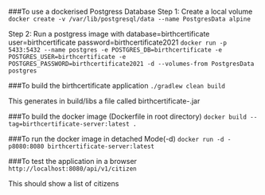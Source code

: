###To use a dockerised Postgress Database
Step 1: Create a local volume
`docker create -v /var/lib/postgresql/data --name PostgresData alpine`

Step 2: Run a postgress image with database=birthcertificate user=birthcertificate password=birthcertificate2021
`docker run -p 5433:5432 --name postgres -e POSTGRES_DB=birthcertificate -e POSTGRES_USER=birthcertificate -e POSTGRES_PASSWORD=birthcertificate2021 -d --volumes-from PostgresData postgres`

###To build the birthcertificate application 
`./gradlew clean build`

This generates in build/libs a file called birthcertificate-<version>.jar

###To build the docker image (Dockerfile in root directory)
`docker build --tag=birthcertificate-server:latest . `

###To run the docker image in detached Mode(-d)
`docker run -d -p8080:8080 birthcertificate-server:latest`

###To test the application in a browser
`http://localhost:8080/api/v1/citizen`

This should show a list of citizens